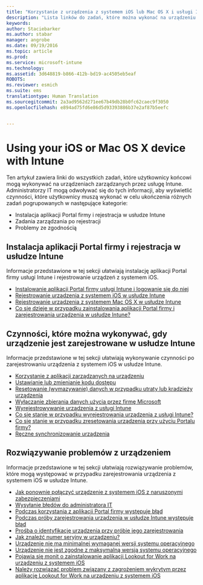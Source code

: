 ```yaml
---
title: "Korzystanie z urządzenia z systemem iOS lub Mac OS X i usługi Intune | Microsoft Intune"
description: "Lista linków do zadań, które można wykonać na urządzeniu przenośnym z systemem iOS lub Mac OS X, gdy urządzenie zostało zarejestrowane w usłudze Intune"
keywords: 
author: Staciebarker
ms.author: stabar
manager: angrobe
ms.date: 09/19/2016
ms.topic: article
ms.prod: 
ms.service: microsoft-intune
ms.technology: 
ms.assetid: 3d648819-b866-412b-bd19-ac4505eb5eaf
ROBOTS: 
ms.reviewer: esmich
ms.suite: ems
translationtype: Human Translation
ms.sourcegitcommit: 2a3ad9562d271ee67b49db28b0fc62caec9f3050
ms.openlocfilehash: e894ad75fd6e86d5d93393886b37e2af87b5eefc


---
```


# Using your iOS or Mac OS X device with Intune

Ten artykuł zawiera linki do wszystkich zadań, które użytkownicy końcowi mogą wykonywać na urządzeniach zarządzanych przez usługę Intune. Administratorzy IT mogą odwoływać się do tych informacji, aby wyświetlić czynności, które użytkownicy muszą wykonać w celu ukończenia różnych zadań pogrupowanych w następujące kategorie:
- Instalacja aplikacji Portal firmy i rejestracja w usłudze Intune
- Zadania zarządzania po rejestracji
- Problemy ze zgodnością

## Instalacja aplikacji Portal firmy i rejestracja w usłudze Intune

Informacje przedstawione w tej sekcji ułatwiają instalację aplikacji Portal firmy usługi Intune i rejestrowanie urządzeń z systemem iOS.

- [Instalowanie aplikacji Portal firmy usługi Intune i logowanie się do niej](install-and-sign-in-to-the-intune-company-portal-app-ios.md)
- [Rejestrowanie urządzenia z systemem iOS w usłudze Intune](enroll-your-device-in-intune-ios.md)
- [Rejestrowanie urządzenia z systemem Mac OS X w usłudze Intune](enroll-your-device-in-intune-mac-os-x.md)
- [Co się dzieje w przypadku zainstalowania aplikacji Portal firmy i zarejestrowania urządzenia w usłudze Intune?](what-happens-if-you-install-the-Company-Portal-app-and-enroll-your-device-in-intune-ios.md)

## Czynności, które można wykonywać, gdy urządzenie jest zarejestrowane w usłudze Intune

Informacje przedstawione w tej sekcji ułatwiają wykonywanie czynności po zarejestrowaniu urządzenia z systemem iOS w usłudze Intune.

- [Korzystanie z aplikacji zarządzanych na urządzeniu](use-managed-apps-on-your-device-ios.md)
- [Ustawianie lub zmienianie kodu dostępu](set-or-change-your-passcode-ios.md)
- [Resetowanie (wymazywanie) danych w przypadku utraty lub kradzieży urządzenia](reset-erase-your-lost-or-stolen-device-ios.md)
- [Wyłączanie zbierania danych użycia przez firmę Microsoft](turn-off-microsoft-usage-data-collection-ios.md)
- [Wyrejestrowywanie urządzenia z usługi Intune](unenroll-your-device-from-intune-ios.md)
- [Co się stanie w przypadku wyrejestrowania urządzenia z usługi Intune?](what-happens-if-you-unenroll-your-device-from-intune-ios.md)
- [Co się stanie w przypadku zresetowania urządzenia przy użyciu Portalu firmy?](what-happens-if-you-reset-your-device-using-the-company-portal-ios.md)
- [Ręczne synchronizowanie urządzenia](sync-your-device-manually-ios.md)

## Rozwiązywanie problemów z urządzeniem

Informacje przedstawione w tej sekcji ułatwiają rozwiązywanie problemów, które mogą występować w przypadku zarejestrowania urządzenia z systemem iOS w usłudze Intune.

- [Jak ponownie połączyć urządzenie z systemem iOS z naruszonymi zabezpieczeniami](how-to-reconnect-a-compromised-ios-device.md)
- [Wysyłanie błędów do administratora IT](send-errors-to-your-it-admin-ios.md)
- [Podczas korzystania z aplikacji Portal firmy występuje błąd](you-get-an-error-while-using-the-company-portal-app-ios.md)
- [Podczas próby zarejestrowania urządzenia w usłudze Intune występuje błąd](you-see-errors-while-trying-to-enroll-your-device-in-intune-ios.md)
- [Prośba o identyfikację urządzenia przy próbie jego zarejestrowania](you-are-asked-to-identify-your-device-when-trying-to-enroll-ios.md)
- [Jak znaleźć numer seryjny w urządzeniu?](how-do-i-find-the-serial-number-on-my-device-ios.md)
- [Urządzenie nie ma minimalnej wymaganej wersji systemu operacyjnego](device-doesnt-have-the-required-minimum-operating-system-version-ios.md)
- [Urządzenie nie jest zgodne z maksymalną wersją systemu operacyjnego](device-doesnt-comply-with-the-maximum-operating-system-version-ios.md)
- [Pojawia się monit o zainstalowanie aplikacji Lookout for Work na urządzeniu z systemem iOS](you-are-prompted-to-install-lookout-for-work-ios.md)
- [Należy rozwiązać problem związany z zagrożeniem wykrytym przez aplikację Lookout for Work na urządzeniu z systemem iOS](you-need-to-resolve-a-threat-found-by-lookout-for-work-ios.md)



<!--HONumber=Oct16_HO2-->


